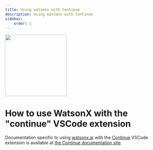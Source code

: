 ```yaml
---
title: Using watsonx with Continue
description: Using watsonx with Continue
sidebar:
    order: 1
---
```



<img src="https://github.com/user-attachments/assets/1cd6c1eb-2e79-478f-8e66-3c34f6dd2868" width=200>


# How to use WatsonX with the "continue" VSCode extension



Documentation specific to using [watsonx.ai](http://watsonx.ai) with the [Continue](https://continue.dev) VSCode extension is available at [the Continue documentation site](https://docs.continue.dev/customize/model-providers/more/watsonx).


